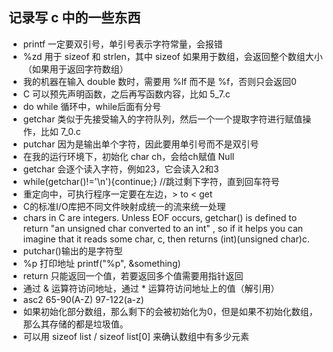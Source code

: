 ## 记录写 c 中的一些东西

+ printf 一定要双引号，单引号表示字符常量，会报错
+ %zd 用于 sizeof 和 strlen，其中 sizeof 如果用于数组，会返回整个数组大小（如果用于返回字符数组）
+ 我的机器在输入 double 数时，需要用 %lf 而不是 %f，否则只会返回0
+ C 可以预先声明函数，之后再写函数内容，比如 5_7.c
+ do while 循环中，while后面有分号
+ getchar 类似于先接受输入的字符队列，然后一个一个提取字符进行赋值操作，比如 7_0.c
+ putchar 因为是输出单个字符，因此要用单引号而不是双引号
+ 在我的运行环境下，初始化 char ch，会给ch赋值 Null
+ getchar 会逐个读入字符，例如23，它会读入2和3
+ while(getchar()!='\n'){continue;}  //跳过剩下字符，直到回车符号
+ 重定向中，可执行程序一定要在左边，> to   < get
+ C的标准I/O库把不同文件映射成统一的流来统一处理
+ chars in C are integers. Unless EOF occurs, getchar() is defined to return "an unsigned char converted to an int" , so if it helps you can imagine that it reads some char, c, then returns (int)(unsigned char)c.
+ putchar()输出的是字符型
+ %p 打印地址 printf("%p", &something)
+ return 只能返回一个值，若要返回多个值需要用指针返回
+ 通过 & 运算符访问地址，通过 * 运算符访问地址上的值（解引用）
+ asc2 65-90(A-Z) 97-122(a-z)
+ 如果初始化部分数组，那么剩下的会被初始化为0，但是如果不初始化数组，那么其存储的都是垃圾值。
+ 可以用 sizeof list / sizeof list[0] 来确认数组中有多少元素